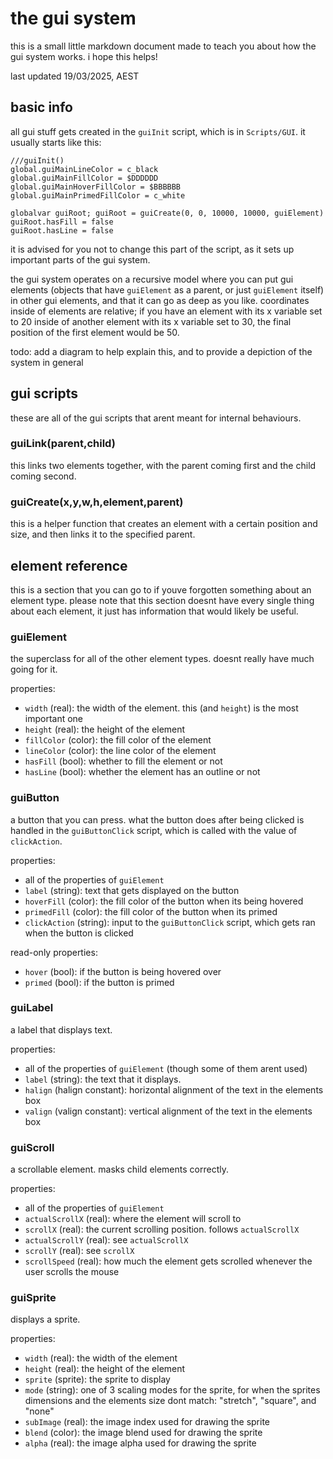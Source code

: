# the gui system
this is a small little markdown document made to teach you about how the gui system works. i hope this helps!

last updated 19/03/2025, AEST

## basic info
all gui stuff gets created in the `guiInit` script, which is in `Scripts/GUI`. it usually starts like this:
```gml
///guiInit()
global.guiMainLineColor = c_black
global.guiMainFillColor = $DDDDDD
global.guiMainHoverFillColor = $BBBBBB
global.guiMainPrimedFillColor = c_white

globalvar guiRoot; guiRoot = guiCreate(0, 0, 10000, 10000, guiElement)
guiRoot.hasFill = false
guiRoot.hasLine = false
```
it is advised for you not to change this part of the script, as it sets up important parts of the gui system.

the gui system operates on a recursive model where you can put gui elements (objects that have `guiElement` as a parent, or just `guiElement` itself) in other gui elements, and that it can go as deep as you like. coordinates inside of elements are relative; if you have an element with its x variable set to 20 inside of another element with its x variable set to 30, the final position of the first element would be 50.

todo: add a diagram to help explain this, and to provide a depiction of the system in general

## gui scripts
these are all of the gui scripts that arent meant for internal behaviours.

### guiLink(parent,child)
this links two elements together, with the parent coming first and the child coming second.

### guiCreate(x,y,w,h,element,parent)
this is a helper function that creates an element with a certain position and size, and then links it to the specified parent.

## element reference
this is a section that you can go to if youve forgotten something about an element type. please note that this section doesnt have every single thing about each element, it just has information that would likely be useful.

### guiElement
the superclass for all of the other element types. doesnt really have much going for it.

properties:
* `width` (real): the width of the element. this (and `height`) is the most important one
* `height` (real): the height of the element
* `fillColor` (color): the fill color of the element
* `lineColor` (color): the line color of the element
* `hasFill` (bool): whether to fill the element or not
* `hasLine` (bool): whether the element has an outline or not

### guiButton
a button that you can press.
what the button does after being clicked is handled in the `guiButtonClick` script, which is called with the value of `clickAction`.

properties:
* all of the properties of `guiElement`
* `label` (string): text that gets displayed on the button
* `hoverFill` (color): the fill color of the button when its being hovered
* `primedFill` (color): the fill color of the button when its primed
* `clickAction` (string): input to the `guiButtonClick` script, which gets ran when the button is clicked

read-only properties:
* `hover` (bool): if the button is being hovered over
* `primed` (bool): if the button is primed

### guiLabel
a label that displays text.

properties:
* all of the properties of `guiElement` (though some of them arent used)
* `label` (string): the text that it displays.
* `halign` (halign constant): horizontal alignment of the text in the elements box
* `valign` (valign constant): vertical alignment of the text in the elements box

### guiScroll
a scrollable element. masks child elements correctly.

properties:
* all of the properties of `guiElement`
* `actualScrollX` (real): where the element will scroll to
* `scrollX` (real): the current scrolling position. follows `actualScrollX`
* `actualScrollY` (real): see `actualScrollX`
* `scrollY` (real): see `scrollX`
* `scrollSpeed` (real): how much the element gets scrolled whenever the user scrolls the mouse

### guiSprite
displays a sprite.

properties:
* `width` (real): the width of the element
* `height` (real): the height of the element
* `sprite` (sprite): the sprite to display
* `mode` (string): one of 3 scaling modes for the sprite, for when the sprites dimensions and the elements size dont match: "stretch", "square", and "none"
* `subImage` (real): the image index used for drawing the sprite
* `blend` (color): the image blend used for drawing the sprite
* `alpha` (real): the image alpha used for drawing the sprite